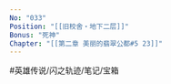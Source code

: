 ```yaml
---
No: "033"
Position: "[[旧校舍‧地下二层]]"
Bonus: "死神"
Chapter: "[[第二章 美丽的翡翠公都#5 23]]"
---
```


#英雄传说/闪之轨迹/笔记/宝箱